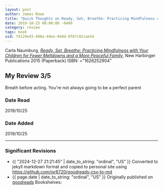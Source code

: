 ```yaml
---
layout: post
author: James Rowe
title: "Quick Thoughts on Ready, Set, Breathe: Practicing Mindfulness with Your Children for Fewer Meltdowns and a More Peaceful Family"
date: 2019-10-25 00:00:00 -0400
category: review
tags: book 
uid: f4129ed3-498a-44ee-944d-8f67c82cae54
---
```


Carla Naumburg, *[Ready, Set, Breathe: Practicing Mindfulness with Your Children for Fewer Meltdowns and a More Peaceful Family](https://www.goodreads.com/book/show/23845909)*,  New Harbinger Publications 2015 (Paperback) ISBN: ="1626252904"

## My Review 3/5

Breath before acting. You're not always going to be a perfect parent

### Date Read
2019/10/25

### Date Added
2019/10/25

---

### Significant Revisions

- {{ "2024-12-27 21:21:45" | date_to_string: "ordinal", "US" }} Converted to jekyll markdown format and copied to personal site using <https://github.com/jsr6720/goodreads-csv-to-md>
- {{ page.date | date_to_string: "ordinal", "US" }} Originally published on [goodreads](https://www.goodreads.com) Bookshelves: 